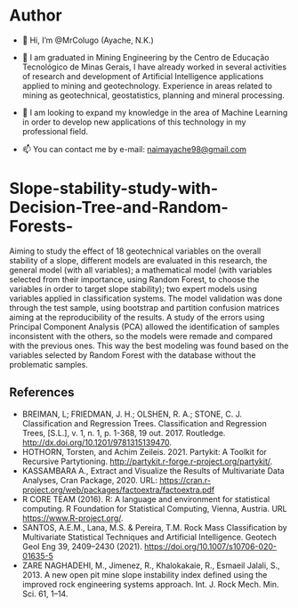 # Author
- 👋 Hi, I’m @MrColugo (Ayache, N.K.)
- 👀 
I am graduated in Mining Engineering by the Centro de Educação Tecnológico de Minas Gerais, I have already worked in several activities of research and development of Artificial Intelligence applications applied to mining and geotechnology.  Experience in areas related to mining as geotechnical, geostatistics, planning and mineral processing.

- 🌱 I am looking to expand my knowledge in the area of Machine Learning in order to develop new applications of this technology in my professional field.
- 📫 You can contact me by e-mail: naimayache98@gmail.com
# Slope-stability-study-with-Decision-Tree-and-Random-Forests-
Aiming to study the effect of 18 geotechnical variables on the overall stability of a slope, different models are evaluated in this research, the general model (with all variables); a mathematical model (with variables selected from their importance, using Random Forest, to choose the variables in order to target slope stability); two expert models using variables applied in classification systems. The model validation was done through the test sample, using bootstrap and partition confusion matrices aiming at the reproducibility of the results. A study of the errors using Principal Component Analysis (PCA) allowed the identification of samples inconsistent with the others, so the models were remade and compared with the previous ones.  This way the best modeling was found based on the variables selected by Random Forest with the database without the problematic samples.


## References
- BREIMAN, L; FRIEDMAN, J. H.; OLSHEN, R. A.; STONE, C. J. Classification and Regression Trees. Classification and Regression Trees, [S.L.], v. 1, n. 1, p. 1-368, 19 out. 2017. Routledge. http://dx.doi.org/10.1201/9781315139470.
- HOTHORN, Torsten, and Achim Zeileis. 2021. Partykit: A Toolkit for Recursive Partytioning. http://partykit.r-forge.r-project.org/partykit/.
- KASSAMBARA A., Extract and Visualize the Results of Multivariate Data Analyses, Cran Package, 2020. URL: https://cran.r-project.org/web/packages/factoextra/factoextra.pdf
- R CORE TEAM (2016). R: A language and environment for statistical computing. R Foundation for Statistical Computing, Vienna, Austria. URL https://www.R-project.org/.
- SANTOS, A.E.M., Lana, M.S. & Pereira, T.M. Rock Mass Classification by Multivariate Statistical Techniques and Artificial Intelligence. Geotech Geol Eng 39, 2409–2430 (2021). https://doi.org/10.1007/s10706-020-01635-5
- ZARE NAGHADEHI, M., Jimenez, R., Khalokakaie, R., Esmaeil Jalali, S., 2013. A new open pit mine slope instability index defined using the improved rock engineering systems approach. Int. J. Rock Mech. Min. Sci. 61, 1–14.
